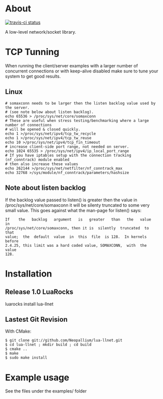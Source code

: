About
=====

[![travis-ci status](https://secure.travis-ci.org/Neopallium/lua-llnet.png?branch=master)](http://travis-ci.org/Neopallium/lua-llnet/builds)

A low-level network/socket library.

TCP Tunning
===========
When running the client/server examples with a larger number of concurrent connections or with keep-alive disabled make sure to tune your system to get good results.

Linux
-----

	# somaxconn needs to be larger then the listen backlog value used by the server.
	# (see note below about listen backlog).
	echo 65536 > /proc/sys/net/core/somaxconn
	# These are useful when stress testing/benchmarking where a large number of connections
	# will be opened & closed quickly.
	echo 1 >/proc/sys/net/ipv4/tcp_tw_recycle
	echo 1 >/proc/sys/net/ipv4/tcp_tw_reuse
	echo 10 >/proc/sys/net/ipv4/tcp_fin_timeout
	# increase client-side port range, not needed on server.
	echo 1024 65535 > /proc/sys/net/ipv4/ip_local_port_range
	# If you have iptables setup with the connection tracking (nf_conntrack) module enabled
	# then also increase these values
	echo 262144 >/proc/sys/net/netfilter/nf_conntrack_max
	echo 32768 >/sys/module/nf_conntrack/parameters/hashsize

Note about listen backlog
-------------------------
If the backlog value passed to listen() is greater then the value in /proc/sys/net/core/somaxconn it will be silenty truncated to some very small value.  This goes against what the man-page for listen() says:

	If    the   backlog   argument   is   greater   than   the   value   in
	/proc/sys/net/core/somaxconn, then it is  silently  truncated  to  that
	value;  the  default  value  in  this  file  is 128.  In kernels before
	2.4.25, this limit was a hard coded value, SOMAXCONN,  with  the  value
	128.

Installation
============

Release 1.0 LuaRocks
--------------------

  luarocks install lua-llnet

Lastest Git Revision
--------------------

With CMake:

	$ git clone git://github.com/Neopallium/lua-llnet.git
	$ cd lua-llnet ; mkdir build ; cd build
	$ cmake ..
	$ make
	$ sudo make install


Example usage
=============
See the files under the examples/ folder


